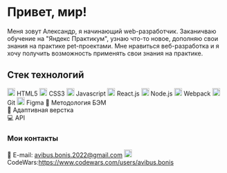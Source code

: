 # Привет, мир! 
Меня зовут Александр, я начинающий web-разработчик. Заканичваю обучение на "Яндекс Практикум", узнаю что-то новое, дополняю свои знания на практике pet-проектами.
Мне нравиться веб-разработка и я хочу получить возможность применять свои знания на практике.

## Стек технологий
<img width="18" height="18" src="https://icongr.am/devicon/html5-original.svg?size=18&color=currentColor" /> HTML5
<img width="18" height="18" src="https://icongr.am/devicon/css3-original.svg?size=18&color=currentColor" /> CSS3
<img width="18" height="18" src="https://icongr.am/devicon/javascript-original.svg?size=18&color=currentColor" /> Javascript
<img width="18" height="18" src="https://icongr.am/devicon/react-original.svg?size=18&color=currentColor" /> React.js
<img width="18" height="18" src="https://icongr.am/devicon/nodejs-original.svg?size=18&color=currentColor" /> Node.js
<img width="18" height="18" src="https://icongr.am/devicon/webpack-original.svg?size=18&color=currentColor" /> Webpack
<img width="18" height="18" src="https://icongr.am/devicon/git-original.svg?size=18&color=currentColor" /> Git
<img width="18" height="18" src="https://cdn.jsdelivr.net/gh/devicons/devicon/icons/figma/figma-original.svg" /> Figma
📁 Методология БЭМ  
📲 Адаптивная верстка  
💻 API

### Мои контакты
📧 E-mail: avibus.bonis.2022@gmail.com
<img width="18" height="18" src="https://cloud.githubusercontent.com/assets/2475572/4743290/2dcf20cc-5a26-11e4-89fb-62b861e5b29c.png" /> CodeWars:https://www.codewars.com/users/avibus.bonis
